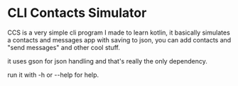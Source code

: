 # CLI Contacts Simulator

CCS is a very simple cli program I made to learn kotlin, it basically simulates a contacts and messages app with saving
to json, you can add contacts and "send messages" and other cool stuff.

it uses gson for json handling and that's really the only dependency.

run it with -h or --help for help.